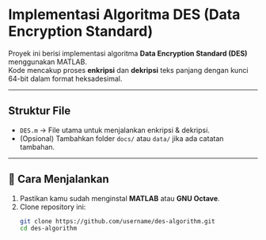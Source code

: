 # Implementasi Algoritma DES (Data Encryption Standard)

Proyek ini berisi implementasi algoritma **Data Encryption Standard (DES)** menggunakan MATLAB.  
Kode mencakup proses **enkripsi** dan **dekripsi** teks panjang dengan kunci 64-bit dalam format heksadesimal.

---

## Struktur File

- `DES.m` → File utama untuk menjalankan enkripsi & dekripsi.
- (Opsional) Tambahkan folder `docs/` atau `data/` jika ada catatan tambahan.

---

## 🚀 Cara Menjalankan

1. Pastikan kamu sudah menginstal **MATLAB** atau **GNU Octave**.
2. Clone repository ini:
   ```bash
   git clone https://github.com/username/des-algorithm.git
   cd des-algorithm
   ```

